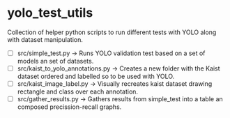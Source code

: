 # yolo_test_utils

Collection of helper python scripts to run different tests with YOLO along with dataset manipulation.

- [ ] src/simple_test.py -> Runs YOLO validation test based on a set of models an set of datasets.
- [ ] src/kaist_to_yolo_annotations.py -> Creates a new folder with the Kaist dataset ordered and labelled so to be used with YOLO.
- [ ] src/kaist_image_label.py -> Visually recreates kaist dataset drawing rectangle and class over each annotation.
- [ ] src/gather_results.py -> Gathers results from simple_test into a table an composed precission-recall graphs.